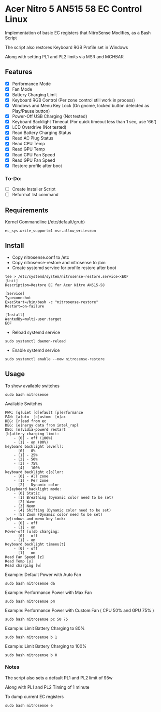 # Acer Nitro 5 AN515 58 EC Control Linux

Implementation of basic EC registers that NitroSense Modifies, as a Bash Script

The script also restores Keyboard RGB Profile set in Windows

Along with setting PL1 and PL2 limits via MSR and MCHBAR

## Features

- [x] Performance Mode
- [x] Fan Mode
- [x] Battery Charging Limit
- [x] Keyboard RGB Control (Per zone control still work in process)
- [x] Windows and Menu Key Lock (On gnome, locked button detected as Play/Pause button)
- [x] Power-Off USB Charging (Not tested)
- [x] Keyboard Backlight Timeout (For quick timeout less than 1 sec, use '66')
- [x] LCD Overdrive (Not tested)
- [x] Read Battery Charging Status
- [x] Read AC Plug Status
- [x] Read CPU Temp
- [x] Read GPU Temp
- [x] Read CPU Fan Speed
- [x] Read GPU Fan Speed
- [x] Restore profile after boot

### To-Do:
- [ ] Create Installer Script
- [ ] Reformat list command

## Requirements

Kernel Commandline (/etc/default/grub)

```
ec_sys.write_support=1 msr.allow_writes=on
```

## Install
- Copy nitrosense.conf to /etc
- Copy nitrosense-restore and nitrosense to /bin
- Create systemd service for profile restore after boot
```
tee > /etc/systemd/system/nitrosense-restore.service<<EOF
[Unit]
Description=Restore EC for Acer Nitro AN515-58

[Service]
Type=oneshot
ExecStart=/bin/bash -c "nitrosense-restore"
Restart=on-failure

[Install]
WantedBy=multi-user.target
EOF
```
- Reload systemd service
```
sudo systemctl daemon-reload
```
- Enable systemd service
```
sudo systemctl enable --now nitrosense-restore
```

## Usage

To show available switches

```
sudo bash nitrosense
```

Available Switches

```
PWR: [q]uiet [d]efault [p]erformance
FAN: [a]uto  [c]ustom  [m]ax
DBG: [r]ead from ec
DBG: [e]nergy data from intel_rapl
DBG: [n]vidia-powerd restart
[b]attery charging limit:
	- [0] - off (100%)
	- [1] - on (80%)
keyboard backlight leve[l]:
	- [0] - 0%
	- [1] - 25%
	- [2] - 50%
	- [3] - 75%
	- [4] - 100%
keyboard backlight c[o]lor:
	- [0] - All zone
	- [1] - Per zone
	- [2] - Dynamic color
[k]eyboard backlight mode:
	- [0] Static
	- [1] Breathing (Dynamic color need to be set)
	- [2] Wave
	- [3] Neon
	- [4] Shifting (Dynamic color need to be set)
	- [5] Zoom (Dynamic color need to be set)
[w]indows and menu key lock:
	- [0] - off
	- [1] - on
Power-off [u]sb charging:
	- [0] - off
	- [1] - on
Keyboard backlight timeou[t]
	- [0] - off
	- [1] - on
Read Fan Speed [z]
Read Temp [y]
Read charging [w]

```

Example: Default Power with Auto Fan

```
sudo bash nitrosense da
```

Example: Performance Power with Max Fan

```
sudo bash nitrosense pm
```

Example: Performance Power with Custom Fan ( CPU 50% and GPU 75% )

```
sudo bash nitrosense pc 50 75
```

Example: Limit Battery Charging to 80%

```
sudo bash nitrosense b 1
```

Example: Limit Battery Charging to 100%

```
sudo bash nitrosense b 0
```

### Notes

The script also sets a default PL1 and PL2 limit of 95w

Along with PL1 and PL2 Timing of 1 minute

To dump current EC registers

```
sudo bash nitrosense e
```
